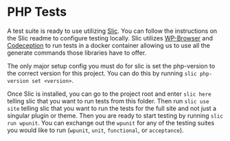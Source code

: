 # PHP Tests

A test suite is ready to use utilizing [Slic](https://github.com/stellarwp/slic). You can follow the instructions on the Slic readme to configure
testing locally. Slic utilizes [WP-Browser](https://wpbrowser.wptestkit.dev/) and [Codeception](https://codeception.com/) to run tests in a docker container allowing us
to use all the generate commands those libraries have to offer.

The only major setup config you must do for slic is set the php-version to the correct version for this project.
You can do this by running `slic php-version set <version>`.

Once Slic is installed, you can go to the project root and enter `slic here` telling slic that you want to run tests
from this folder.  Then run `slic use site` telling slic that you want to run the tests for the full site and not just
a singular plugin or theme. Then you are ready to start testing by running `slic run wpunit`. You can exchange out the
`wpunit` for any of the testing suites you would like to run (`wpunit`, `unit`, `functional`, or `acceptance`).
